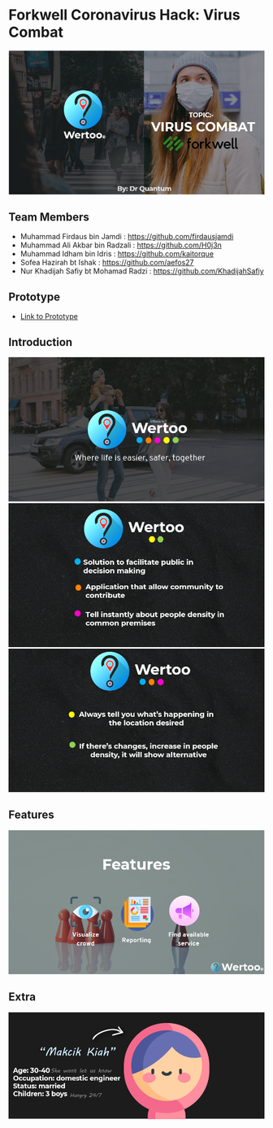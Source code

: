 # Forkwell Coronavirus Hack: Virus Combat

![](1.png)

## Team Members

- Muhammad Firdaus bin Jamdi : https://github.com/firdausjamdi
- Muhammad Ali Akbar bin Radzali : https://github.com/H0j3n
- Muhammad Idham bin Idris : https://github.com/kaitorque
- Sofea Hazirah bt Ishak : https://github.com/aefos27
- Nur Khadijah Safiy bt Mohamad Radzi : https://github.com/KhadijahSafiy

## Prototype
- [Link to Prototype](https://www.figma.com/proto/nIsg2chNvvzkY1AnwRKiWs/Virus-Combat?node-id=64%3A358&scaling=min-zoom)

## Introduction
  
![](2.png)
![](3.png)
![](4.png)

## Features

![](5.png)

## Extra 

![](7.png)



